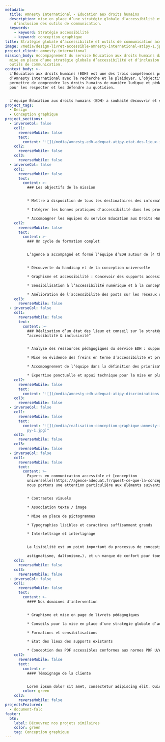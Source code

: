 ```yaml
---
metadata:
  title: Amnesty International - Education aux droits humains
  description: mise en place d’une stratégie globale d’accessibilité et
    d’inclusion des outils de communication.
  keywords:
    - keyword: Stratégie accessibilité
    - keyword: conception graphique
title: Stratégie globale d’accessibilité et outils de communication accessibles
image: /media/design-livret-accessible-amnesty-international-atipy-1.jpg
project_client: amnesty-international
mission_body: Accompagnement du service Education aux droits humains dans la
  mise en place d’une stratégie globale d’accessibilité et d’inclusion des
  outils de communication.
context_body: >-
  L’Éducation aux droits humains (EDH) est une des trois compétences principales
  d’Amnesty International avec la recherche et le plaidoyer. L’objectif est de
  permettre de comprendre les droits humains de manière ludique et pédagogique
  pour les respecter et les défendre au quotidien.


  L’équipe Éducation aux droits humains (EDH) a souhaité découvrir et se former afin d’améliorer l’accès à l’information de ses supports pédagogiques.
project_tags:
  - Design
  - Conception graphique
project_sections:
  - inverseCol: false
    col1:
      reverseMobile: false
      text:
        content: "![](/media/amnesty-edh-adequat-atipy-etat-des-lieux.jpg)"
    col2:
      reverseMobile: false
    col3:
      reverseMobile: false
  - inverseCol: false
    col1:
      reverseMobile: false
      text:
        content: >-
          ### L﻿es objectifs de la mission


          * Mettre à disposition de tous les destinataires des informations claires, lisibles et compréhensibles.

          * Intégrer les bonnes pratiques d’accessibilité dans les process de communication.

          * Accompagner les équipes du service Education aux Droits Humains dans la mise en place de supports print et numériques accessibles.
    col2:
      reverseMobile: false
      text:
        content: >-
          ### Un cycle de formation complet


          L’agence a accompagné et formé l’équipe d’EDH autour de [4 thématiques](https://agence-adequat.fr/formation/) :


          * Découverte du handicap et de la conception universelle

          * Graphisme et accessibilité : Concevoir des supports accessibles au plus grand nombre. Sensibilisation à la rédaction claire.

          * Sensibilisation à l’accessibilité numérique et à la conception de PDF accessible

          * Amélioration de l’accessibilité des posts sur les réseaux sociaux
    col3:
      reverseMobile: false
  - inverseCol: false
    col1:
      reverseMobile: false
      text:
        content: >-
          ### Réalisation d’un état des lieux et conseil sur la stratégie
          “accessibilité & inclusivité”


          * Analyse des ressources pédagogiques du service EDH : supports ateliers, livrets, activités pédagogiques

          * Mise en évidence des freins en terme d’accessibilité et proposition d’axes d’amélioration

          * Accompagnement de l’équipe dans la définition des priorisations 

          * Expertise ponctuelle et appui technique pour la mise en place de la stratégie sur l’ensemble des dispositifs
    col2:
      reverseMobile: false
      text:
        content: "![](/media/amnesty-edh-adequat-atipy-discriminations.png)"
    col3:
      reverseMobile: false
  - inverseCol: false
    col1:
      reverseMobile: false
      text:
        content: "![](/media/realisation-conception-graphique-amnesty-international-ati\
          py-1.jpg)"
    col2:
      reverseMobile: false
    col3:
      reverseMobile: false
  - inverseCol: false
    col1:
      reverseMobile: false
      text:
        content: >-
          Experts en communication accessible et [conception
          universelle](https://agence-adequat.fr/quest-ce-que-la-conception-universelle/),
          nous portons une attention particulière aux éléments suivants :


          * Contrastes visuels

          * Association texte / image

          * Mise en place de pictogrammes

          * Typographies lisibles et caractères suffisamment grands

          * Interlettrage et interlignage


          La lisibilité est un point important du processus de conception. Un document peu lisible génère une difficulté pour une personne âgée ou une personne malvoyante (myopie,\

          astigmatisme, daltonisme…), et un manque de confort pour tous. C’est pourquoi nous pensons à utiliser un contraste suffisant, une typographie lisible, un interlettrage et un interlignage correctes.
    col2:
      reverseMobile: false
    col3:
      reverseMobile: false
  - inverseCol: false
    col1:
      reverseMobile: false
      text:
        content: >-
          #### Nos domaines d’intervention


          * Graphisme et mise en page de livrets pédagogiques

          * Conseils pour la mise en place d’une stratégie globale d’accessibilité

          * Formations et sensibilisations

          * Etat des lieux des supports existants

          * Conception des PDF accessibles conformes aux normes PDF U/A
    col2:
      reverseMobile: false
      text:
        content: >-
          #### T﻿émoignage de la cliente


          Lorem ipsum dolor sit amet, consectetur adipiscing elit. Quisque dapibus fermentum nunc, eget mollis enim varius ac. Pellentesque a felis tempor, feugiat felis vel, viverra velit. Phasellus ac felis tincidunt erat lacinia porta. Suspendisse et ligula metus. Nulla molestie risus in nulla ornare semper.
        color: green
    col3:
      reverseMobile: false
projectsFeatured:
  - document-falc
footer:
  btn:
    label: Découvrez nos projets similaires
    color: green
    tag: Conception graphique
---
```


